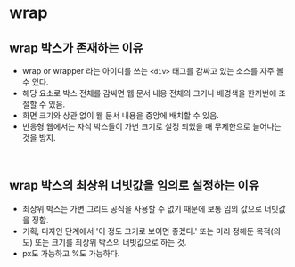 # wrap

## wrap 박스가 존재하는 이유

- wrap or wrapper 라는 아이디를 쓰는 `<div>` 태그를 감싸고 있는 소스를 자주 볼 수 있다.
- 해당 요소로 박스 전체를 감싸면 웹 문서 내용 전체의 크기나 배경색을 한꺼번에 조절할 수 있음.
- 화면 크기와 상관 없이 웹 문서 내용을 중앙에 배치할 수 있음.
- 반응형 웹에서는 자식 박스들이 가변 크기로 설정 되었을 때 무제한으로 늘어나는 것을 방지.

<br/>

## wrap 박스의 최상위 너빗값을 임의로 설정하는 이유

- 최상위 박스는 가변 그리드 공식을 사용할 수 없기 때문에 보통 임의 값으로 너빗값을 정함.
- 기획, 디자인 단계에서 '이 정도 크기로 보이면 좋겠다.' 또는 미리 정해둔 목적(의도) 또는 크기를 최상위 박스의 너빗값으로 하는 것.
- px도 가능하고 %도 가능하다.

<br/>